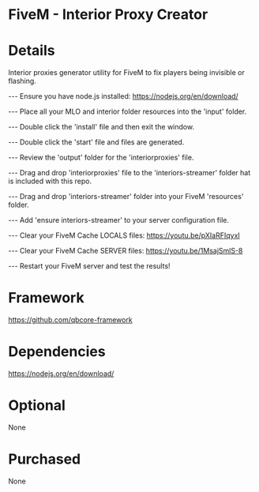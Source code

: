# FiveM - Interior Proxy Creator


# Details

Interior proxies generator utility for FiveM to fix players being invisible or flashing. 

--- Ensure you have node.js installed: https://nodejs.org/en/download/

--- Place all your MLO and interior folder resources into the 'input' folder. 

--- Double click the 'install' file and then exit the window. 

--- Double click the 'start' file and files are generated. 



--- Review the 'output' folder for the 'interiorproxies' file.

--- Drag and drop 'interiorproxies' file to the 'interiors-streamer' folder hat is included with this repo. 



--- Drag and drop 'interiors-streamer' folder into your FiveM 'resources' folder. 

--- Add 'ensure interiors-streamer' to your server configuration file. 

--- Clear your FiveM Cache LOCALS files: https://youtu.be/pXIaRFIqyxI

--- Clear your FiveM Cache SERVER files: https://youtu.be/1MsajSmlS-8

--- Restart your FiveM server and test the results!



# Framework
https://github.com/qbcore-framework

# Dependencies

https://nodejs.org/en/download/

# Optional

None

# Purchased

None
